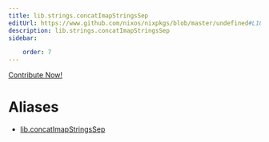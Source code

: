 ```yaml
---
title: lib.strings.concatImapStringsSep
editUrl: https://www.github.com/nixos/nixpkgs/blob/master/undefined#L188C5
description: lib.strings.concatImapStringsSep
sidebar:

    order: 7
---
```


<a href="https://www.github.com/nixos/nixpkgs/blob/master/undefined#L188C5">Contribute Now!</a>


# Aliases

- [lib.concatImapStringsSep](/nix-doc-comments/reference/lib/lib-concatimapstringssep)



